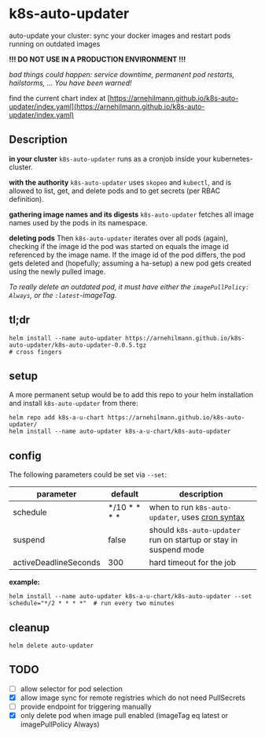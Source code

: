 # k8s-auto-updater

auto-update your cluster: sync your docker images and restart pods running on outdated images

**!!! DO NOT USE IN A PRODUCTION ENVIRONMENT !!!**

*bad things could happen: service downtime, permanent pod restarts, hailstorms, ... You have been warned!*

find the current chart index at
[https://arnehilmann.github.io/k8s-auto-updater/index.yaml](https://arnehilmann.github.io/k8s-auto-updater/index.yaml)

## Description

**in your cluster**
`k8s-auto-updater` runs as a cronjob inside your kubernetes-cluster.

**with the authority**
`k8s-auto-updater` uses `skopeo` and `kubectl`, and
is allowed to list, get, and delete pods and to get secrets (per RBAC definition).

**gathering image names and its digests**
`k8s-auto-updater` fetches all image names used by the pods in its namespace.

**deleting pods**
Then `k8s-auto-updater` iterates over all pods (again), checking if the image id the pod was started on equals
the image id referenced by the image name. If the image id of the pod differs, the pod gets deleted and
(hopefully; assuming a ha-setup) a new pod gets created using the newly pulled image.

*To really delete an outdated pod, it must have either
the `imagePullPolicy: Always`, or the `:latest`-imageTag.*


## tl;dr

```
helm install --name auto-updater https://arnehilmann.github.io/k8s-auto-updater/k8s-auto-updater-0.0.5.tgz
# cross fingers
```


## setup

A more permanent setup would be to add this repo to your helm installation and install `k8s-auto-updater` from there:

```
helm repo add k8s-a-u-chart https://arnehilmann.github.io/k8s-auto-updater/
helm install --name auto-updater k8s-a-u-chart/k8s-auto-updater
```


## config

The following parameters could be set via `--set`:

parameter | default | description
--------- | ------- | -----------
schedule | \*/10 \* \* \* \* | when to run `k8s-auto-updater`, uses [cron syntax](https://en.wikipedia.org/wiki/Cron#Overview)
suspend  | false             | should `k8s-auto-updater` run on startup or stay in suspend mode
activeDeadlineSeconds | 300 | hard timeout for the job

**example:**
```
helm install --name auto-updater k8s-a-u-chart/k8s-auto-updater --set schedule="*/2 * * * *"  # run every two minutes
```


## cleanup

```
helm delete auto-updater
```


## TODO

- [ ] allow selector for pod selection
- [x] allow image sync for remote registries which do not need PullSecrets
- [ ] provide endpoint for triggering manually
- [x] only delete pod when image pull enabled (imageTag eq latest or imagePullPolicy Always)
